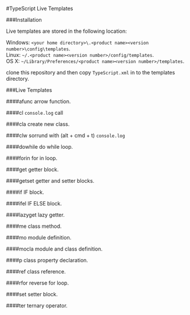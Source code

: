 #TypeScript Live Templates 

###Installation

Live templates are stored in the following location:

Windows: `<your home directory>\.<product name><version number>\config\templates`.   
Linux: `~/.<product name><version number>/config/templates`.   
OS X: `~/Library/Preferences/<product name><version number>/templates`.   

clone this repository and then copy `TypeScript.xml` in to the templates directory.

###Live Templates

####afunc
arrow function.

####cl
`console.log` call

####cla
create new class.

####clw
sorrund with (alt + cmd + t) `console.log`

####dowhile
do while loop.

####forin
for in loop.

####get
getter block.

####getset
getter and setter blocks.

####if
IF block.

####ifel
IF ELSE block.

####lazyget
lazy getter.

####me
class method.

####mo
module definition.

####mocla
module and class definition.

####p
class property declaration.

####ref
class reference.

####rfor
reverse for loop.

####set
setter block.

####ter
ternary operator.







